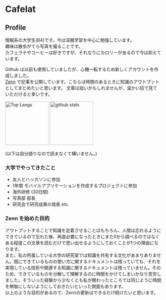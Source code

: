 # Cafelat

## Profile

情報系の大学生(B4)です。今は深層学習を中心に勉強しています。  
趣味は散歩がてら写真を撮ることです。  
カフェラテやコーヒーは好きですが、それなりにカロリーがあるので今は抑えています。

Github は以前も使用していましたが、心機一転するため新しくアカウントを作成しました。  
[Zenn](https://zenn.dev/cafelat) で記事を公開しています。こちらは時間のあるときに知識のアウトプットとしてまとめたいと思います。
文章は拙いかもしれませんが、温かい目で見ていただけると幸いです。

<p align="left"> 
  <img alt="Top Langs" height="140px" src="https://github-readme-stats.vercel.app/api/top-langs/?username=Cafelat&layout=compact&show_icons=true&theme=default" />
  <img alt="github stats" height="140px" src="https://github-readme-stats.vercel.app/api?username=Cafelat&theme=default&show_icons=ture" />
</p>


(以下は自分語りなので読まなくて構いません。)

### 大学でやってきたこと
- 友人とハッカソンに参加
- 1年間 モバイルアプリケーションを作成するプロジェクトに参加
- 海外研修 (30日間)
- 写真部 部長
- 研究会で研究成果の発表
etc.

### Zenn を始めた目的
アウトプットすることで知識を定着させることはもちろん、人間は忘れるようにできているので忘れた後、再度必要になったときにまた0から調べるのではなくある程度この文章を読むだけで思い出せるようにしておくことが1つの理由になります。  
また、私の所属している大学の研究室では知識を共有する文化があまりありません。既にできているものの使い方に関するドキュメントは残っていても、それを実現している技術や関連する知識に関するドキュメントは残っていません。そのため、できているものを分解して理解するのに時間をかけてしまいかなり苦労しました。そういった経験から少なくとも私が関わったところでは同じように時間を無駄にしないようにしておきたいといった側面もあります。  
以上のような目的があるので、Zennの更新はできるだけ続けたいと思います。